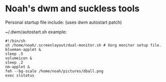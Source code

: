 # Noah's dwm and suckless tools

Personal startup file include: (uses dwm autostart patch)

~/.dwm/autostart.sh
example:

```
#!/bin/sh
sh /home/noah/.screenlayout/dual-monitor.sh # Xorg monitor setup file.
blueman-applet &
sleep .5
volumeicon &
sleep .2
nm-applet &
feh --bg-scale /home/noah/pictures/dball.png
exec slstatus
```
